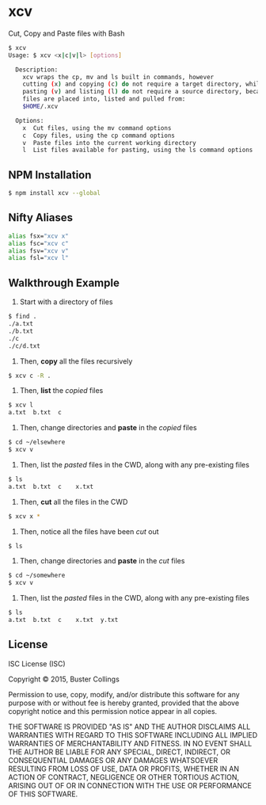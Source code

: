 # xcv

Cut, Copy and Paste files with Bash

```sh
$ xcv
Usage: $ xcv <x|c|v|l> [options]

  Description:
    xcv wraps the cp, mv and ls built in commands, however
    cutting (x) and copying (c) do not require a target directory, while
    pasting (v) and listing (l) do not require a source directory, because all selected
    files are placed into, listed and pulled from:
    $HOME/.xcv

  Options:
    x  Cut files, using the mv command options
    c  Copy files, using the cp command options
    v  Paste files into the current working directory
    l  List files available for pasting, using the ls command options
```

## NPM Installation

```sh
$ npm install xcv --global
```

## Nifty Aliases

```sh
alias fsx="xcv x"
alias fsc="xcv c"
alias fsv="xcv v"
alias fsl="xcv l"
```

## Walkthrough Example

1. Start with a directory of files

  ```sh
  $ find .
  ./a.txt
  ./b.txt
  ./c
  ./c/d.txt
  ```

1. Then, **copy** all the files recursively

  ```sh
  $ xcv c -R .
  ```

1. Then, **list** the _copied_ files

  ```sh
  $ xcv l
  a.txt  b.txt  c
  ```

1. Then, change directories and **paste** in the _copied_ files

  ```sh
  $ cd ~/elsewhere
  $ xcv v
  ```

1. Then, list the _pasted_ files in the CWD, along with any pre-existing files

  ```sh
  $ ls
  a.txt  b.txt  c    x.txt
  ```

1. Then, **cut** all the files in the CWD

  ```sh
  $ xcv x *
  ```

1. Then, notice all the files have been _cut_ out

  ```sh
  $ ls
  ```

1. Then, change directories and **paste** in the _cut_ files

  ```sh
  $ cd ~/somewhere
  $ xcv v
  ```

1. Then, list the _pasted_ files in the CWD, along with any pre-existing files

  ```sh
  $ ls
  a.txt  b.txt  c    x.txt  y.txt
  ```

## License

ISC License (ISC)

Copyright &copy; 2015, Buster Collings

Permission to use, copy, modify, and/or distribute this software for any purpose with or without fee is hereby granted, provided that the above copyright notice and this permission notice appear in all copies.

THE SOFTWARE IS PROVIDED "AS IS" AND THE AUTHOR DISCLAIMS ALL WARRANTIES WITH REGARD TO THIS SOFTWARE INCLUDING ALL IMPLIED WARRANTIES OF MERCHANTABILITY AND FITNESS. IN NO EVENT SHALL THE AUTHOR BE LIABLE FOR ANY SPECIAL, DIRECT, INDIRECT, OR CONSEQUENTIAL DAMAGES OR ANY DAMAGES WHATSOEVER RESULTING FROM LOSS OF USE, DATA OR PROFITS, WHETHER IN AN ACTION OF CONTRACT, NEGLIGENCE OR OTHER TORTIOUS ACTION, ARISING OUT OF OR IN CONNECTION WITH THE USE OR PERFORMANCE OF THIS SOFTWARE.